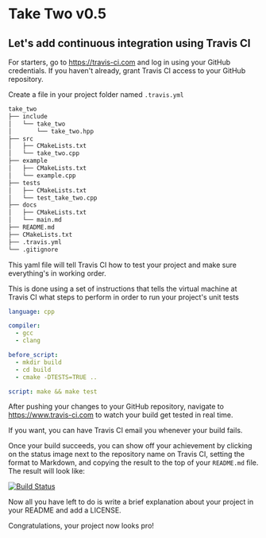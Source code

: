 # Take Two v0.5

## Let's add continuous integration using Travis CI

For starters, go to https://travis-ci.com and log in using your GitHub credentials. If you haven't already, grant Travis CI access to your GitHub repository.

Create a file in your project folder named `.travis.yml`

```bash
take_two
├── include
│   └── take_two
│       └── take_two.hpp
├── src
│   ├── CMakeLists.txt
│   └── take_two.cpp
├── example
│   ├── CMakeLists.txt
│   └── example.cpp
├── tests
│   ├── CMakeLists.txt
│   └── test_take_two.cpp
├── docs
│   ├── CMakeLists.txt
│   └── main.md
├── README.md
├── CMakeLists.txt
├── .travis.yml
└── .gitignore
```

This yaml file will tell Travis CI how to test your project and make sure everything's in working order.

This is done using a set of instructions that tells the virtual machine at Travis CI what steps to perform in order to run your project's unit tests

```yaml
language: cpp

compiler:
  - gcc
  - clang

before_script:
  - mkdir build
  - cd build
  - cmake -DTESTS=TRUE ..

script: make && make test
```

After pushing your changes to your GitHub repository, navigate to https://www.travis-ci.com to watch your build get tested in real time.

If you want, you can have Travis CI email you whenever your build fails.

Once your build succeeds, you can show off your achievement by clicking on the status image next to the repository name on Travis CI, setting the format to Markdown, and copying the result to the top of your `README.md` file. The result will look like:

[![Build Status](https://travis-ci.com/jeffmm/take_two.svg?branch=master)](https://travis-ci.com/jeffmm/take_two)

Now all you have left to do is write a brief explanation about your project in your README and add a LICENSE.

Congratulations, your project now looks pro!
